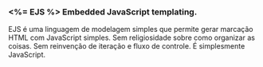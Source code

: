 ### <%= EJS %> Embedded JavaScript templating.

EJS é uma linguagem de modelagem simples que permite gerar marcação HTML com JavaScript simples. Sem religiosidade sobre como organizar as coisas. Sem reinvenção de iteração e fluxo de controle. É simplesmente JavaScript.